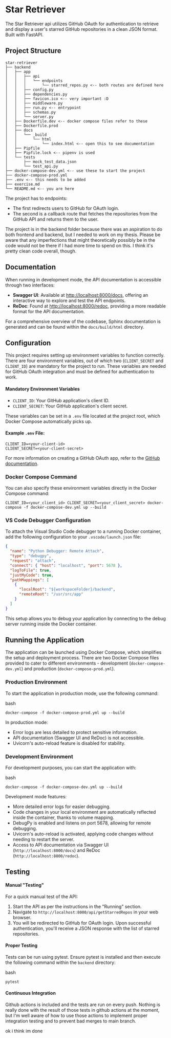# Star Retriever

The Star Retriever api utilizes GitHub OAuth for authentication to retrieve and display a user's starred GitHub repositories in a clean JSON format. Built with FastAPI.

## Project Structure

```plaintext
star-retriever
├── backend
│   ├── app
│   │   ├── api
│   │   │   └── endpoints
│   │   │       └── starred_repos.py <-- both routes are defined here
│   │   ├── config.py
│   │   ├── dependencies.py
│   │   ├── favicon.ico <-- very important :D
│   │   ├── middleware.py
│   │   ├── run.py <-- entrypoint
│   │   ├── schemas.py
│   │   └── server.py
│   ├── Dockerfile.dev <-- docker compose files refer to these
│   ├── Dockerfile.prod
│   ├── docs
│   │   └── _build
│   │       └── html
│   │           └── index.html <-- open this to see documentation
│   ├── Pipfile
│   ├── Pipfile.lock <-- pipenv is used
│   └── tests
│       ├── mock_test_data.json
│       └── test_api.py
├── docker-compose-dev.yml <-- use these to start the project
├── docker-compose-prod.yml
├── .env <-- this needs to be added
├── exercise.md
└── README.md <-- you are here
```

The project has to endpoints:

- The first redirects users to GitHub for OAuth login.
- The second is a callback route that fetches the repositories from the GitHub API and returns them to the user.

The project is in the backend folder because there was an aspiration to do both frontend and backend, but I needed to work on my thesis. Please be aware that any imperfections that might theoretically possibly be in the code would not be there if I had more time to spend on this. I think it's pretty clean code overall, though.

## Documentation

When running in development mode, the API documentation is accessible through two interfaces:

- **Swagger UI**: Available at [http://localhost:8000/docs](http://localhost:8000/docs), offering an interactive way to explore and test the API endpoints.
- **ReDoc**: Found at [http://localhost:8000/redoc](http://localhost:8000/redoc), providing a more readable format for the API documentation.

For a comprehensive overview of the codebase, Sphinx documentation is generated and can be found within the `docs/build/html` directory.

## Configuration

This project requires setting up environment variables to function correctly. There are four environment variables, out of which two (`CLIENT_SECRET` and `CLIENT_ID`) are mandatory for the project to run. These variables are needed for GitHub OAuth integration and must be defined for authentication to work.

#### Mandatory Environment Variables

- `CLIENT_ID`: Your GitHub application's client ID.
- `CLIENT_SECRET`: Your GitHub application's client secret.

These variables can be set in a `.env` file located at the project root, which Docker Compose automatically picks up.

#### Example `.env` File:

    CLIENT_ID=<your-client-id>
    CLIENT_SECRET=<your-client-secret>

For more information on creating a GitHub OAuth app, refer to the [GitHub documentation](https://docs.github.com/en/apps/oauth-apps/building-oauth-apps/creating-an-oauth-app).

### Docker Compose Command

You can also specify these environment variables directly in the Docker Compose command:

`CLIENT_ID=<your_client_id> CLIENT_SECRET=<your_client_secret> docker-compose -f docker-compose-dev.yml up --build`

### VS Code Debugger Configuration

To attach the Visual Studio Code debugger to a running Docker container, add the following configuration to your `.vscode/launch.json` file:

```json
{
  "name": "Python Debugger: Remote Attach",
  "type": "debugpy",
  "request": "attach",
  "connect": { "host": "localhost", "port": 5678 },
  "logToFile": true,
  "justMyCode": true,
  "pathMappings": [
    {
      "localRoot": "${workspaceFolder}/backend",
      "remoteRoot": "/usr/src/app"
    }
  ]
}
```

This setup allows you to debug your application by connecting to the debug server running inside the Docker container.

## Running the Application

The application can be launched using Docker Compose, which simplifies the setup and deployment process. There are two Docker Compose files provided to cater to different environments - development (`docker-compose-dev.yml`) and production (`docker-compose-prod.yml`).

### Production Environment

To start the application in production mode, use the following command:

bash

`docker-compose -f docker-compose-prod.yml up --build`

In production mode:

- Error logs are less detailed to protect sensitive information.
- API documentation (Swagger UI and ReDoc) is not accessible.
- Uvicorn's auto-reload feature is disabled for stability.

### Development Environment

For development purposes, you can start the application with:

bash

`docker-compose -f docker-compose-dev.yml up --build`

Development mode features:

- More detailed error logs for easier debugging.
- Code changes in your local environment are automatically reflected inside the container, thanks to volume mapping.
- DebugPy is enabled and listens on port 5678, allowing for remote debugging.
- Uvicorn's auto-reload is activated, applying code changes without needing to restart the server.
- Access to API documentation via Swagger UI (`http://localhost:8000/docs`) and ReDoc (`http://localhost:8000/redoc`).

## Testing

#### Manual "Testing"

For a quick manual test of the API:

1.  Start the API as per the instructions in the "Running" section.
2.  Navigate to `http://localhost:8000/api/getStarredRepos` in your web browser.
3.  You will be redirected to GitHub for OAuth login. Upon successful authentication, you'll receive a JSON response with the list of starred repositories.

#### Proper Testing

Tests can be run using pytest. Ensure pytest is installed and then execute the following command within the `backend` directory:

bash

`pytest`

#### Continuous Integration

Github actions is included and the tests are run on every push. Nothing is really done with the result of those tests in github actions at the moment, but I'm well aware of how to use those actions to implement proper integration testing and to prevent bad merges to main branch.

ok i think im done
